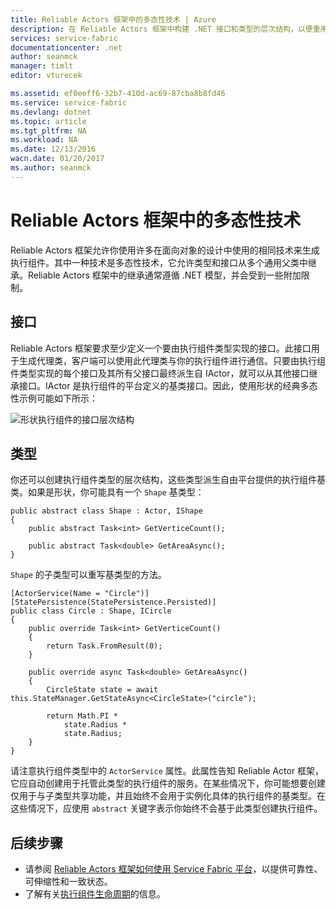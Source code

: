 ```yaml
---
title: Reliable Actors 框架中的多态性技术 | Azure
description: 在 Reliable Actors 框架中构建 .NET 接口和类型的层次结构，以便重用功能和 API 定义。
services: service-fabric
documentationcenter: .net
author: seanmck
manager: timlt
editor: vturecek

ms.assetid: ef0eeff6-32b7-410d-ac69-87cba8b8fd46
ms.service: service-fabric
ms.devlang: dotnet
ms.topic: article
ms.tgt_pltfrm: NA
ms.workload: NA
ms.date: 12/13/2016
wacn.date: 01/20/2017
ms.author: seanmck
---
```


# Reliable Actors 框架中的多态性技术
Reliable Actors 框架允许你使用许多在面向对象的设计中使用的相同技术来生成执行组件。其中一种技术是多态性技术，它允许类型和接口从多个通用父类中继承。Reliable Actors 框架中的继承通常遵循 .NET 模型，并会受到一些附加限制。

## 接口
Reliable Actors 框架要求至少定义一个要由执行组件类型实现的接口。此接口用于生成代理类，客户端可以使用此代理类与你的执行组件进行通信。只要由执行组件类型实现的每个接口及其所有父接口最终派生自 IActor，就可以从其他接口继承接口。IActor 是执行组件的平台定义的基类接口。因此，使用形状的经典多态性示例可能如下所示：

![形状执行组件的接口层次结构][shapes-interface-hierarchy]

## 类型
你还可以创建执行组件类型的层次结构，这些类型派生自由平台提供的执行组件基类。如果是形状，你可能具有一个 `Shape` 基类型：

```
public abstract class Shape : Actor, IShape
{
    public abstract Task<int> GetVerticeCount();

    public abstract Task<double> GetAreaAsync();
}
```

`Shape` 的子类型可以重写基类型的方法。

```
[ActorService(Name = "Circle")]
[StatePersistence(StatePersistence.Persisted)]
public class Circle : Shape, ICircle
{
    public override Task<int> GetVerticeCount()
    {
        return Task.FromResult(0);
    }

    public override async Task<double> GetAreaAsync()
    {
        CircleState state = await this.StateManager.GetStateAsync<CircleState>("circle");

        return Math.PI *
            state.Radius *
            state.Radius;
    }
}
```

请注意执行组件类型中的 `ActorService` 属性。此属性告知 Reliable Actor 框架，它应自动创建用于托管此类型的执行组件的服务。在某些情况下，你可能想要创建仅用于与子类型共享功能，并且始终不会用于实例化具体的执行组件的基类型。在这些情况下，应使用 `abstract` 关键字表示你始终不会基于此类型创建执行组件。

## 后续步骤

- 请参阅 [Reliable Actors 框架如何使用 Service Fabric 平台](./service-fabric-reliable-actors-platform.md)，以提供可靠性、可伸缩性和一致状态。
- 了解有关[执行组件生命周期](./service-fabric-reliable-actors-lifecycle.md)的信息。

<!-- Image references -->

[shapes-interface-hierarchy]: ./media/service-fabric-reliable-actors-polymorphism/Shapes-Interface-Hierarchy.png

<!---HONumber=Mooncake_0116_2017-->
<!--update: wording update-->
